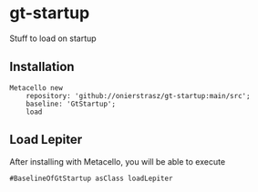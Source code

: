 # gt-startup
Stuff to load on startup
## Installation```Metacello new	repository: 'github://onierstrasz/gt-startup:main/src';	baseline: 'GtStartup';	load```## Load Lepiter				After installing with Metacello, you will be able to execute```#BaselineOfGtStartup asClass loadLepiter```